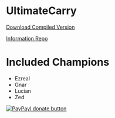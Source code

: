 UltimateCarry
=============

[Download Compiled Version](https://github.com/LXMedia1/Leage-Sharp/blob/master/UltimateCarry.exe?raw=true)

[Information Repo ](https://github.com/LXMedia1/Leage-Sharp)


Included Champions
==================

* Ezreal
* Gnar
* Lucian
* Zed

[![PayPayl donate button](http://img.shields.io/paypal/donate.png?color=yellow)](https://www.paypal.com/cgi-bin/webscr?cmd=_s-xclick&hosted_button_id=NDD6M83G586RW "You Like it ? buy me a beer :P")
